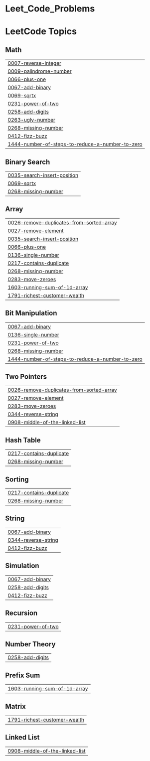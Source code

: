 # Leet_Code_Problems
<!---LeetCode Topics Start-->
# LeetCode Topics
## Math
|  |
| ------- |
| [0007-reverse-integer](https://github.com/saivishnu7989/Leet_Code_Problems/tree/master/0007-reverse-integer) |
| [0009-palindrome-number](https://github.com/saivishnu7989/Leet_Code_Problems/tree/master/0009-palindrome-number) |
| [0066-plus-one](https://github.com/saivishnu7989/Leet_Code_Problems/tree/master/0066-plus-one) |
| [0067-add-binary](https://github.com/saivishnu7989/Leet_Code_Problems/tree/master/0067-add-binary) |
| [0069-sqrtx](https://github.com/saivishnu7989/Leet_Code_Problems/tree/master/0069-sqrtx) |
| [0231-power-of-two](https://github.com/saivishnu7989/Leet_Code_Problems/tree/master/0231-power-of-two) |
| [0258-add-digits](https://github.com/saivishnu7989/Leet_Code_Problems/tree/master/0258-add-digits) |
| [0263-ugly-number](https://github.com/saivishnu7989/Leet_Code_Problems/tree/master/0263-ugly-number) |
| [0268-missing-number](https://github.com/saivishnu7989/Leet_Code_Problems/tree/master/0268-missing-number) |
| [0412-fizz-buzz](https://github.com/saivishnu7989/Leet_Code_Problems/tree/master/0412-fizz-buzz) |
| [1444-number-of-steps-to-reduce-a-number-to-zero](https://github.com/saivishnu7989/Leet_Code_Problems/tree/master/1444-number-of-steps-to-reduce-a-number-to-zero) |
## Binary Search
|  |
| ------- |
| [0035-search-insert-position](https://github.com/saivishnu7989/Leet_Code_Problems/tree/master/0035-search-insert-position) |
| [0069-sqrtx](https://github.com/saivishnu7989/Leet_Code_Problems/tree/master/0069-sqrtx) |
| [0268-missing-number](https://github.com/saivishnu7989/Leet_Code_Problems/tree/master/0268-missing-number) |
## Array
|  |
| ------- |
| [0026-remove-duplicates-from-sorted-array](https://github.com/saivishnu7989/Leet_Code_Problems/tree/master/0026-remove-duplicates-from-sorted-array) |
| [0027-remove-element](https://github.com/saivishnu7989/Leet_Code_Problems/tree/master/0027-remove-element) |
| [0035-search-insert-position](https://github.com/saivishnu7989/Leet_Code_Problems/tree/master/0035-search-insert-position) |
| [0066-plus-one](https://github.com/saivishnu7989/Leet_Code_Problems/tree/master/0066-plus-one) |
| [0136-single-number](https://github.com/saivishnu7989/Leet_Code_Problems/tree/master/0136-single-number) |
| [0217-contains-duplicate](https://github.com/saivishnu7989/Leet_Code_Problems/tree/master/0217-contains-duplicate) |
| [0268-missing-number](https://github.com/saivishnu7989/Leet_Code_Problems/tree/master/0268-missing-number) |
| [0283-move-zeroes](https://github.com/saivishnu7989/Leet_Code_Problems/tree/master/0283-move-zeroes) |
| [1603-running-sum-of-1d-array](https://github.com/saivishnu7989/Leet_Code_Problems/tree/master/1603-running-sum-of-1d-array) |
| [1791-richest-customer-wealth](https://github.com/saivishnu7989/Leet_Code_Problems/tree/master/1791-richest-customer-wealth) |
## Bit Manipulation
|  |
| ------- |
| [0067-add-binary](https://github.com/saivishnu7989/Leet_Code_Problems/tree/master/0067-add-binary) |
| [0136-single-number](https://github.com/saivishnu7989/Leet_Code_Problems/tree/master/0136-single-number) |
| [0231-power-of-two](https://github.com/saivishnu7989/Leet_Code_Problems/tree/master/0231-power-of-two) |
| [0268-missing-number](https://github.com/saivishnu7989/Leet_Code_Problems/tree/master/0268-missing-number) |
| [1444-number-of-steps-to-reduce-a-number-to-zero](https://github.com/saivishnu7989/Leet_Code_Problems/tree/master/1444-number-of-steps-to-reduce-a-number-to-zero) |
## Two Pointers
|  |
| ------- |
| [0026-remove-duplicates-from-sorted-array](https://github.com/saivishnu7989/Leet_Code_Problems/tree/master/0026-remove-duplicates-from-sorted-array) |
| [0027-remove-element](https://github.com/saivishnu7989/Leet_Code_Problems/tree/master/0027-remove-element) |
| [0283-move-zeroes](https://github.com/saivishnu7989/Leet_Code_Problems/tree/master/0283-move-zeroes) |
| [0344-reverse-string](https://github.com/saivishnu7989/Leet_Code_Problems/tree/master/0344-reverse-string) |
| [0908-middle-of-the-linked-list](https://github.com/saivishnu7989/Leet_Code_Problems/tree/master/0908-middle-of-the-linked-list) |
## Hash Table
|  |
| ------- |
| [0217-contains-duplicate](https://github.com/saivishnu7989/Leet_Code_Problems/tree/master/0217-contains-duplicate) |
| [0268-missing-number](https://github.com/saivishnu7989/Leet_Code_Problems/tree/master/0268-missing-number) |
## Sorting
|  |
| ------- |
| [0217-contains-duplicate](https://github.com/saivishnu7989/Leet_Code_Problems/tree/master/0217-contains-duplicate) |
| [0268-missing-number](https://github.com/saivishnu7989/Leet_Code_Problems/tree/master/0268-missing-number) |
## String
|  |
| ------- |
| [0067-add-binary](https://github.com/saivishnu7989/Leet_Code_Problems/tree/master/0067-add-binary) |
| [0344-reverse-string](https://github.com/saivishnu7989/Leet_Code_Problems/tree/master/0344-reverse-string) |
| [0412-fizz-buzz](https://github.com/saivishnu7989/Leet_Code_Problems/tree/master/0412-fizz-buzz) |
## Simulation
|  |
| ------- |
| [0067-add-binary](https://github.com/saivishnu7989/Leet_Code_Problems/tree/master/0067-add-binary) |
| [0258-add-digits](https://github.com/saivishnu7989/Leet_Code_Problems/tree/master/0258-add-digits) |
| [0412-fizz-buzz](https://github.com/saivishnu7989/Leet_Code_Problems/tree/master/0412-fizz-buzz) |
## Recursion
|  |
| ------- |
| [0231-power-of-two](https://github.com/saivishnu7989/Leet_Code_Problems/tree/master/0231-power-of-two) |
## Number Theory
|  |
| ------- |
| [0258-add-digits](https://github.com/saivishnu7989/Leet_Code_Problems/tree/master/0258-add-digits) |
## Prefix Sum
|  |
| ------- |
| [1603-running-sum-of-1d-array](https://github.com/saivishnu7989/Leet_Code_Problems/tree/master/1603-running-sum-of-1d-array) |
## Matrix
|  |
| ------- |
| [1791-richest-customer-wealth](https://github.com/saivishnu7989/Leet_Code_Problems/tree/master/1791-richest-customer-wealth) |
## Linked List
|  |
| ------- |
| [0908-middle-of-the-linked-list](https://github.com/saivishnu7989/Leet_Code_Problems/tree/master/0908-middle-of-the-linked-list) |
<!---LeetCode Topics End-->